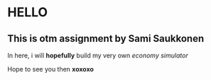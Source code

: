# HELLO

## This is otm assignment by Sami Saukkonen

In here, i will **hopefully** build my very own *economy simulator*

Hope to see you then **xoxoxo**
